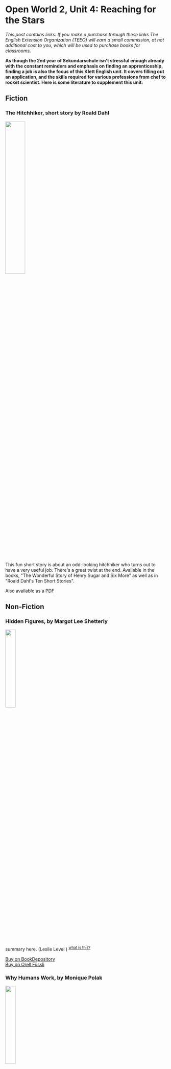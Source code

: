

# Open World 2, Unit 4: Reaching for the Stars
*This post contains links. If you make a purchase through these links The English Extension Organization (TEEO) will earn a small commission, at not additional cost to you, which will be used to purchase books for classrooms.*

**As though the 2nd year of Sekundarschule isn't stressful enough already with the constant reminders and emphasis on finding an apprenticeship, finding a job is also the focus of this Klett English unit. It covers filling out an application, and the skills required for various professions from chef to rocket scientist.  Here is some literature to supplement this unit:** 
 

## Fiction 

### The Hitchhiker, short story by Roald Dahl

<img src="https://i.imgur.com/fmcpsKL.png" width="35%" />

This fun short story is about an odd-looking hitchhiker who turns out to have a very useful job.  There's a great twist at the end.  Available in the books, "The Wonderful Story of Henry Sugar and Six More" as well as in "Roald Dahl's Ten Short Stories".  

Also available as a <a href=" http://web1.nbed.nb.ca/sites/ASD-S/1820/J%20Johnston/short%20stories/The%20Hitchhicker%20-Roald%20Dahl.pdf" rel="nofollow">PDF</a> 

## Non-Fiction

### Hidden Figures, by Margot Lee Shetterly
<img src="https://imgur.com/bbQEOqQ.png" width="25%" />

summary here.  (Lexile Level     ) <sup>[what is this?](/resources/Lexile%20measures)</sup>

<a href="https://www.bookdepository.com/Hidden-Figures-Margot-Lee-Shetterly/9780008201326?ref=grid-view&qid=1674997402860&sr=1-1" rel="nofollow"> Buy on BookDepository</a>  
<a href="https://www.orellfuessli.ch/shop/home/artikeldetails/A1039658063" rel="nofollow">Buy on Orell Füssli</a> 

### Why Humans Work, by Monique Polak
<img src="https://imgur.com/JeDdslN.png" width="25%" />

summary here.  (Lexile Level     ) <sup>[what is this?](/resources/Lexile%20measures)</sup>

<a href="https://www.bookdepository.com/Why-Humans-Work-How-Jobs-Shape-Our-Lives-and-Our-World-Monique-Polak/9781459827950" rel="nofollow"> Buy on BookDepository</a>  
<a href="https://www.orellfuessli.ch/shop/home/artikeldetails/A1062248015" rel="nofollow">Buy on Orell Füssli</a> 

### Women in Science, Rachel Ignotofsky
<img src="https://imgur.com/328RevQ.png" width="25%" />

summary here.  (Lexile Level     ) <sup>[what is this?](/resources/Lexile%20measures)</sup>

<a href="https://www.bookdepository.com/Women-Science-Rachel-Ignotofsky/9781607749769?ref=grid-view&qid=1674997828920&sr=1-1" rel="nofollow"> Buy on BookDepository</a>  
<a href="https://www.orellfuessli.ch/shop/home/artikeldetails/A1041003989" rel="nofollow">Buy on Orell Füssli</a> 

### The Midwife Apprentice, by Karen Cushman
<img src="https://imgur.com/ZmvH8GT.png" width="25%" />

summary here. (Lexile 1150L) <sup>[what is this?](/resources/Lexile%20measures)</sup>

<a href="https://www.bookdepository.com/Midwifes-Apprentice-Karen-Cushman/9781328631121?ref=grid-view&qid=1674998000572&sr=1-1" rel="nofollow"> Buy on BookDepository</a>  
<a href="https://www.orellfuessli.ch/shop/home/artikeldetails/A1006265686" rel="nofollow">Buy on Orell Füssli</a> 

### Flying to the Moon, by Michael Collins
<img src="https://imgur.com/r7eskTB.png" width="25%" />

summary here.  (Lexile 1170L) <sup>[what is this?](/resources/Lexile%20measures)</sup>

<a href="https://www.bookdepository.com/Flying-Moon-Michael-Collins/9780374312022?ref=grid-view&qid=1674998202472&sr=1-2" rel="nofollow"> Buy on BookDepository</a>  
<a href="https://www.orellfuessli.ch/shop/home/artikeldetails/A1051969164" rel="nofollow">Buy on Orell Füssli</a> 

### Writing Radar, by Jack Gantos
<img src="https://imgur.com/texpFez.png" width="25%" />

summary here.  (Lexile Level     ) <sup>[what is this?](/resources/Lexile%20measures)</sup>

<a href="https://www.bookdepository.com/Writing-Radar-Jack-Gantos/9780374304560?ref=grid-view&qid=1674998340487&sr=1-1" rel="nofollow"> Buy on BookDepository</a>  
<a href="https://www.orellfuessli.ch/shop/home/artikeldetails/A1051619065" rel="nofollow">Buy on Orell Füssli</a> 

### Odd Jobs, by Nancy Rica Schiff
<img src="https://imgur.com/rknemmH.png" width="25%" />

summary here.  (Lexile Level     ) <sup>[what is this?](/resources/Lexile%20measures)</sup>

<a href="https://www.bookdepository.com/Odder-Jobs-Nancy-Rica-Schiff/9781580087490?ref=grid-view&qid=1674998830128&sr=1-2" rel="nofollow"> Buy on BookDepository</a>  
<a href="https://www.orellfuessli.ch/shop/home/artikeldetails/A1002750955" rel="nofollow">Buy on Orell Füssli</a> 

### Incredible Jobs You’ve (Probably) Never Heard Of, by Natalie Labarre
<img src="https://imgur.com/Iikcg3x.png" width="25%" />

summary here.  (Lexile Level     ) <sup>[what is this?](/resources/Lexile%20measures)</sup>

<a href="https://www.bookdepository.com/Incredible-Jobs-Youve-Probably-Never-Heard-Natalie-Labarre/9781788008488?ref=grid-view&qid=1674998557421&sr=1-3" rel="nofollow"> Buy on BookDepository</a>  
<a href="https://www.orellfuessli.ch/shop/home/artikeldetails/A1054247992" rel="nofollow">Buy on Orell Füssli</a> 

### Odd Jobs, by Elenor Fremont
<img src="https://imgur.com/NC1z7JS.png" width="25%" />

summary here.  (Lexile Level     ) <sup>[what is this?](/resources/Lexile%20measures)</sup>

<a href="https://www.bookdepository.com/Odd-Jobs-Elenor-Fremont/9780689829345?ref=grid-view&qid=1674998667319&sr=1-1" rel="nofollow"> Buy on BookDepository</a>  
<a href="https://www.orellfuessli.ch/shop/home/artikeldetails/A1046352636" rel="nofollow">Buy on Orell Füssli</a> 




<!--stackedit_data:
eyJoaXN0b3J5IjpbMTI0NzYyODc1MywtNzg2Nzk1NDUzLC0xND
A5Mjk4NzMzLC0xMTE4MzQzNzU1LDE5NjExNzg5MywtMTYyNjky
OTU0MywtNjQ4Mzg4NDIyLDIwODA3MzQ3MDYsOTYxMjE0OTMzXX
0=
-->